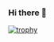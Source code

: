 ### Hi there 👋

[![trophy](https://github-profile-trophy.vercel.app/?username=alexm622&title=MultiLanguage,Commit,Repositories,PullRequest,Issues)](https://github.com/ryo-ma/github-profile-trophy)
